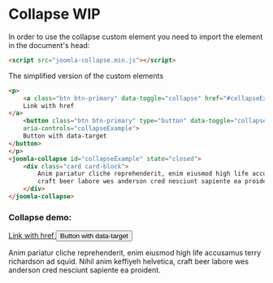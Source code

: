 # Collapse WIP

In order to use the collapse custom element you need to import the element in the document's head:
```html
<script src="joomla-collapse.min.js"></script>
```

The simplified version of the custom elements
```html
<p>
	<a class="btn btn-primary" data-toggle="collapse" href="#collapseExample" aria-expanded="false" aria-controls="collapseExample">
	Link with href
</a>
	<button class="btn btn-primary" type="button" data-toggle="collapse" data-target="#collapseExample" aria-expanded="false"
	aria-controls="collapseExample">
	Button with data-target
</button>
</p>
<joomla-collapse id="collapseExample" state="closed">
	<div class="card card-block">
		Anim pariatur cliche reprehenderit, enim eiusmod high life accusamus terry richardson ad squid. Nihil anim keffiyeh helvetica,
		craft beer labore wes anderson cred nesciunt sapiente ea proident.
	</div>
</joomla-collapse>
```

### Collapse demo:

<div class="mermaid">
<p>
<a class="btn btn-primary" data-toggle="collapse" href="#collapseExample" aria-expanded="false" aria-controls="collapseExample">
Link with href
</a>
<button class="btn btn-primary" type="button" data-toggle="collapse" data-target="#collapseExample" aria-expanded="false"
aria-controls="collapseExample">
Button with data-target
</button>
</p>
<joomla-collapse id="collapseExample" state="closed"><div class="card card-block">Anim pariatur cliche reprehenderit, enim eiusmod high life accusamus terry richardson ad squid. Nihil anim keffiyeh helvetica, craft beer labore wes anderson cred nesciunt sapiente ea proident.</div></joomla-collapse>
</div>
